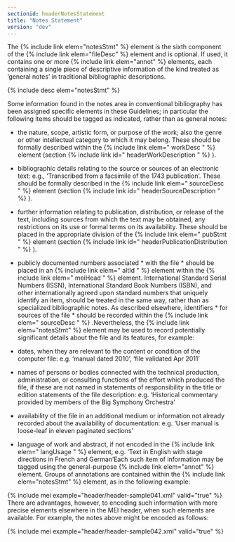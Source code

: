 ```yaml
---
sectionid: headerNotesStatement
title: "Notes Statement"
version: "dev"
---
```


The {% include link elem="notesStmt" %} element is the sixth component of the {% include link elem="fileDesc" %} element and is optional. If used, it contains one or more {% include link elem="annot" %} elements, each containing a single piece of descriptive information of the
kind treated as ‘general notes’ in traditional bibliographic descriptions.



{% include desc elem="notesStmt" %}




Some information found in the notes area in conventional bibliography has been assigned
specific elements in these Guidelines; in particular the following items should be
tagged as
indicated, rather than as general notes:

- the nature, scope, artistic form, or purpose of the work; also the genre or other
intellectual category to which it may belong. These should be formally described within
the {% include link elem=" workDesc " %} element (section {% include link id=" headerWorkDescription
" %} ).
- bibliographic details relating to the source or sources of an electronic text: e.g.,
‘Transcribed from a facsimile of the 1743 publication’. These should be formally described
in the {% include link elem=" sourceDesc " %} element (section {% include link id="
headerSourceDescription " %} ).
- further information relating to publication, distribution, or release of the text,
including sources from which the text may be obtained, any restrictions on its use
or formal terms on its availability. These should be placed in the appropriate division
of the {% include link elem=" pubStmt " %} element (section {% include link id=" headerPublicationDistribution
" %} ).
- publicly documented numbers associated * with the file * should be placed in an {%
include link elem=" altId " %} element within the {% include link elem=" meiHead "
%} element. International Standard Serial Numbers (ISSN), International Standard Book
Numbers (ISBN), and other internationally agreed upon standard numbers that uniquely
identify an item, should be treated in the same way, rather than as specialized bibliographic
notes. As described elsewhere, identifiers * for sources of the file * should be recorded
within the {% include link elem=" sourceDesc " %} .Nevertheless, the {% include link elem="notesStmt" %} element may be used to record potentially
significant details about the file and its features, for example:

- dates, when they are relevant to the content or condition of the computer file: e.g.
‘manual dated 2010’, ‘file validated Apr 2011’
- names of persons or bodies connected with the technical production, administration,
or consulting functions of the effort which produced the file, if these are not named
in statements of responsibility in the title or edition statements of the file description:
e.g. ‘Historical commentary provided by members of the Big Symphony Orchestra’
- availability of the file in an additional medium or information not already recorded
about the availability of documentation: e.g. ‘User manual is loose-leaf in eleven
paginated sections’
- language of work and abstract, if not encoded in the {% include link elem=" langUsage
" %} element, e.g. ‘Text in English with stage directions in French and German’Each such item of information may be tagged using the general-purpose {% include link elem="annot" %} element. Groups of annotations are contained within the {% include link elem="notesStmt" %} element, as in the following example:

{% include mei example="header/header-sample041.xml" valid="true" %}
There are advantages, however, to encoding such information with more precise elements
elsewhere in the MEI header, when such elements are available. For example, the notes
above
might be encoded as follows:

{% include mei example="header/header-sample042.xml" valid="true" %}
